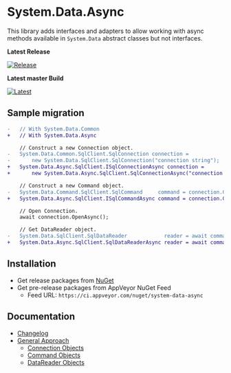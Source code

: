 # System.Data.Async

This library adds interfaces and adapters to allow working with async methods available in `System.Data` abstract classes but not interfaces.

**Latest Release**

[![Release](https://img.shields.io/nuget/v/MediumSdk.svg)](https://www.nuget.org/packages/MediumSdk/)

**Latest master Build**

[![Latest](https://ci.appveyor.com/api/projects/status/b5j0b5y7tm413mcw/branch/master?svg=true)](https://ci.appveyor.com/project/adriangodong/system-data-async/branch/master)


## Sample migration

```diff
-   // With System.Data.Common
+   // With System.Data.Async

    // Construct a new Connection object.
-   System.Data.Common.SqlClient.SqlConnection connection =
-       new System.Data.SqlClient.SqlConnection("connection string");
+   System.Data.Async.SqlClient.ISqlConnectionAsync connection =
+       new System.Data.Async.SqlClient.SqlConnectionAsync("connection string");

    // Construct a new Command object.
-   System.Data.Command.SqlClient.SqlCommand     command = connection.CreateCommand();
+   System.Data.Async.SqlClient.ISqlCommandAsync command = connection.CreateCommand();

    // Open Connection.
    await connection.OpenAsync();

    // Get DataReader object.
-   System.Data.SqlClient.SqlDataReader            reader = await command.ExecuteReaderAsync();
+   System.Data.Async.SqlClient.SqlDataReaderAsync reader = await command.ExecuteReaderAsync();
```


## Installation

* Get release packages from [NuGet](https://www.nuget.org/packages/System.Data.Async)
* Get pre-release packages from AppVeyor NuGet Feed
    * Feed URL: `https://ci.appveyor.com/nuget/system-data-async`


## Documentation

* [Changelog](CHANGELOG.md)
* [General Approach](docs/GeneralApproach.md)
    * [Connection Objects](docs/Connection.md)
    * [Command Objects](docs/Command.md)
    * [DataReader Objects](docs/DataReader.md)
